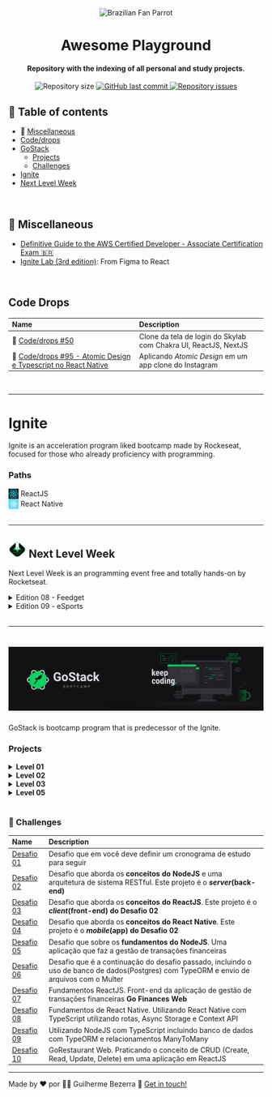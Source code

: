  <div align="center">
    <img alt="Brazilian Fan Parrot" height="40" src="https://cultofthepartyparrot.com/parrots/hd/brazilianfanparrot.gif" >
    <h1 align="center">
      Awesome Playground
   </h1>
</div>
 

<h4 align="center">
   Repository with the indexing of all personal and study projects.
</h4>

<p align="center">
  <img alt="Repository size" src="https://img.shields.io/github/repo-size/gbdsantos/awesome-playground.svg">

  <a href="https://github.com/gbdsantos/awesome-playground/commits/master">
    <img alt="GitHub last commit" src="https://img.shields.io/github/last-commit/gbdsantos/awesome-playground.svg">
  </a>

  <a href="https://github.com/gbdsantos/awesome-playground/issues">
    <img alt="Repository issues" src="https://img.shields.io/github/issues/gbdsantos/awesome-playground.svg">
  </a>
</p>

## :pushpin: Table of contents 

  - :school_satchel: [Miscellaneous](#school-satchel-miscellaneous "General repositories")
  - [Code/drops](#code-drops)
  - [GoStack](# "Bootcamp program by Rocketseat")
    - [Projects](#projects)
    - [Challenges](#muscle-challenges)
  - [Ignite](#ignite "Bootcamp program by Rocketseat launched in the year 2022 ")
  - [Next Level Week](#next-level-week "Programming online event by Rocketseat")

<br />

## :school_satchel: Miscellaneous

- [Definitive Guide to the AWS Certified Developer - Associate Certification Exam :brazil:](https://github.com/gbdsantos/aws-certified-developer-associate-roadmap "Cheatsheet for AWS Certified Developer - Associate Certification Exam made to brazilian community")
- [Ignite Lab (3rd edition)](https://github.com/gbdsantos/reactjs-rocketseat-ignite-lab-3-design-system "Create Design System and use Storybook with React.js"): From Figma to React

<br />

## Code Drops

| Name | Description | 
|:-----|:----------| 
| :rocket: [Code/drops #50](https://github.com/gbdsantos/reactjs-nextjs-skylab-login-clone)| Clone da tela de login do Skylab com Chakra UI, ReactJS, NextJS |
| :rocket: [Code/drops #95 - Atomic Design e Typescript no React Native](https://github.com/gbdsantos/react-native-atomic-design)| Aplicando *Atomic Design* em um app clone do Instagram |

<br>

***

# Ignite

Ignite is an acceleration program liked bootcamp made by Rockeseat, focused for those who already proficiency with programming.

### **Paths**

<details>
   <summary style="display: flex; align-items: center;">
    <img alt="ReactJS icon" src="./assets/reactjs-icon.png" style="padding-right: 4px; height:20px; width:20px;"  />ReactJS</summary>
   
   - [Ignite Feed](https://github.com/gbdsantos/reactjs-rocketseat-ignite-fundamentals-2022 "Social media application")
   - [Ignite Feed (TypeScript)](https://github.com/gbdsantos/reactjs-ignite-feed "Social media application")
</details>

<details> 
   <summary style="display: flex; align-items: center;"><img alt="React Native icon" src="./assets/react-native-icon.png" style="padding-right: 4px; height:20px; width:20px;"  /><span>React Native</span></summary> 
   
   - [GoFinances](https://github.com/gbdsantos/react-native-gofinances "Project 01: Finance app")
   - [Ignite Teams](https://github.com/gbdsantos/react-native-ignite-teams "Project 02: Ignite Teams")
</details>

<br>

***

## <img alt="Next level week logo" src="./assets/rockeseat-logo-nlw-impulse.svg" style="height:35px; width:35px;"  /> Next Level Week

Next Level Week is an programming event free and totally hands-on by Rocketseat.

<details>
   <summary>Edition 08 - Feedget</summary> 

   Application made during **Next Level Week - Return** event by Rocketseat in 2022.

   - <img alt="Node.js icon" src="./assets/nodejs-logo.png" style="height:20px; width:20px;"  /> [Back-end](https://github.com/gbdsantos/nodejs-rocketseat-nlw-return "Feedget back-end made with Node.js")
   - <img alt="ReactJS icon" src="./assets/reactjs-icon.png" style="height:20px; width:20px;"  /> [Front-end](https://github.com/gbdsantos/reactjs-rocketseat-nlw-return "Feedget front-end made with ReactJS")
   - <img alt="React Native icon" src="./assets/react-native-icon.png" style="height:20px; width:20px;"  /> [Mobile](https://github.com/gbdsantos/react-native-rocketseat-nlw-return "Feedget mobile made with React Native")
</details>

<details>
  <summary>Edition 09 - eSports </summary> 

   Application that connect gamers made during **Next Level Week - eSports** event by Rocketseat in 09/2022.

   - <img alt="Node.js icon" src="./assets/nodejs-logo.png" style="height:20px; width:20px;"  /> [Back-end](https://github.com/gbdsantos/nodejs-rocketseat-nlw-e-sports "eSports back-end application made with Node.js")
   - <img alt="ReactJS icon" src="./assets/reactjs-icon.png" style="height:20px; width:20px;"  /> [Front-end](https://github.com/gbdsantos/reactjs-rocketseat-nlw-e-sports "eSports front-end application made with ReactJS")
   - <img alt="React Native icon" src="./assets/react-native-icon.png" style="height:20px; width:20px;"  /> [Mobile](https://github.com/gbdsantos/react-native-rocketseat-nlw-e-sports "eSports mobile app made with React Native")
</details>

<br>

***

<h1 align="center">
    <img alt="Imagem com logo do Bootcamp GoStack 11" src="./assets/rocketseat-bootcamp-gostack-11-banner.png" />
</h1>

GoStack is bootcamp program that is predecessor of the Ignite.

### Projects

<details>
   <summary><strong>Level 01</strong></summary> 
  
  <br />

  | Name | Description | 
  |:---- |:--------- | 
  | :rocket: [Back-end com NodeJS](https://github.com/gbdsantos/bootcamp-gostack-backend-01) |**REST API** feita do zero durante as aulas do Bootcamp GoStack(F02) da [Rocketseat](https://rocketseat.com.br/) utilizando o framework Express em **NodeJS** |
  | :children_crossing: [Front-end com ReactJS](https://github.com/gbdsantos/bootcamp-gostack-frontend-01/tree/master/frontend) | Front-end feito durante as aulas do Bootcamp GoStack(F02) da [Rocketseat](https://rocketseat.com.br/) utilizando o **ReactJS**. Este projeto é o ***client(front-end)* do projeto Back-end com NodeJS** |
  | :iphone: [Mobile com React Native](https://github.com/gbdsantos/bootcamp-gostack-mobile-01/tree/master/mobile) | Mobile feito durante as aulas do Bootcamp GoStack(F02) da [Rocketseat](https://rocketseat.com.br/) utilizando **React Native**. Este projeto é o ***mobile* do projeto Back-end com NodeJS** |
  | [Typescript](https://github.com/gbdsantos/bootcamp-gostack-typescript-01) | Introdução ao Typescript feito durante as aulas do Bootcamp GoStack(F02) da [Rocketseat](https://rocketseat.com.br/) |
</details>

<details>
   <summary><strong>Level 02</strong></summary> 
  
  <br />

  | Name | Description | 
  |:---- |:--------- | 
  | [Primeiro projeto com NodeJS <br /> Iniciando back-end do app](https://github.com/gbdsantos/bootcamp-gostack-backend-02/tree/master/backend) | **REST API** feita durante as aulas do Bootcamp GoStack(F03) da [Rocketseat](https://rocketseat.com.br/) utilizando o framework Express em **NodeJS** + **Typescript** |
</details>

<details>
   <summary><strong>Level 03</strong></summary> 
  
  <br />

  | Name | Description | 
  |:---- |:--------- | 
  | :octopus: [Primeiro projeto com ReactJS](https://github.com/gbdsantos/bootcamp-gostack-frontend-03/tree/master/frontend) | Aplicação Github Explorer, feita durante as aulas do Bootcamp GoStack(F04) da [Rocketseat](https://rocketseat.com.br/) utilizando ReactJS e Typescript |
  | [Iniciando front-end web do app](https://github.com/gbdsantos/reactjs-bootcamp-gostack-11-gobarber) | **Projeto GoBarber**(*front-end/client*) feito com ReactJS + TypeScript. Na fase 04(02-F04) do Bootcamp GoStack da Rocketseat |
</details>

<details>
   <summary><strong>Level 05</strong></summary> 
  
  <br />

| Name | Description | 
|:---- |:--------- | 
| [Finalizando front-end web do app](https://github.com/gbdsantos/reactjs-bootcamp-gostack-11-gobarber) | **Projeto GoBarber**(*front-end/client*) feito com ReactJS + TypeScript. Na fase 05(05-F02) do Bootcamp GoStack da Rocketseat |
</details>

<br />

### :muscle: Challenges

| Name | Description | 
|:---- |:--------- | 
| [Desafio 01](https://www.notion.so/Cronograma-de-estudos-7d1c5cc9bd884cc8899dea7284539b0a?about:blank) | Desafio que em você deve definir um cronograma de estudo para seguir |
|  [Desafio 02](https://github.com/gbdsantos/bootcamp-gostack-challenge-02) | Desafio que aborda os **conceitos do NodeJS** e uma arquitetura de sistema RESTful. Este projeto é o ***server*(back-end)**|
| [Desafio 03](https://github.com/gbdsantos/bootcamp-gostack-challenge-03) | Desafio que aborda os **conceitos do ReactJS**. Este projeto é o ***client*(front-end) do Desafio 02** |
| [Desafio 04](https://github.com/gbdsantos/bootcamp-gostack-challenge-04) | Desafio que aborda os **conceitos do React Native**. Este projeto é o ***mobile*(app) do Desafio 02** |
| [Desafio 05](https://github.com/gbdsantos/bootcamp-gostack-challenge-05) | Desafio que sobre os **fundamentos do NodeJS**. Uma aplicação que faz a gestão de transações financeiras |
| [Desafio 06](https://github.com/gbdsantos/bootcamp-gostack-challenge-06) | Desafio que é a continuação do desafio passado, incluindo o uso de banco de dados(Postgres) com TypeORM e envio de arquivos com o Multer |
| [Desafio 07](https://github.com/gbdsantos/bootcamp-gostack-challenge-07) | Fundamentos ReactJS. Front-end da aplicação de gestão de transações financeiras **Go Finances Web** |
| [Desafio 08](https://github.com/gbdsantos/bootcamp-gostack-challenge-08) | Fundamentos de React Native. Utilizando React Native com TypeScript utilizando rotas, Async Storage e Context API |
| [Desafio 09](https://github.com/gbdsantos/bootcamp-gostack-challenge-09-typeorm-relations) | Utilizando NodeJS com TypeScript incluindo banco de dados com TypeORM e relacionamentos ManyToMany |
| [Desafio 10](https://github.com/gbdsantos/bootcamp-gostack-challenge-10-gorestaurant) | GoRestaurant Web. Praticando o conceito de CRUD (Create, Read, Update, Delete) em uma aplicação em ReactJS |

---
Made by ♥ por :man_astronaut: Guilherme Bezerra :wave: [Get in touch!](https://www.linkedin.com/in/gbdsantos/)
